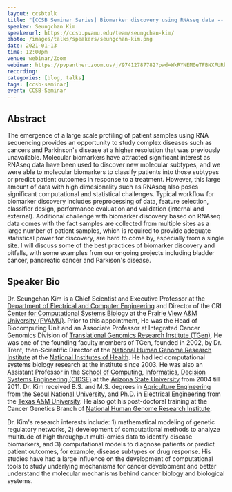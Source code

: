 ```yaml
---
layout: ccsbtalk
title: "[CCSB Seminar Series] Biomarker discovery using RNAseq data -- a computational perspective"
speaker: Seungchan Kim
speakerurl: https://ccsb.pvamu.edu/team/seungchan-kim/
photo: /images/talks/speakers/seungchan-kim.png
date: 2021-01-13
time: 12:00pm
venue: webinar/Zoom
webinar: https://pvpanther.zoom.us/j/97412787782?pwd=WkRYNEM0eTFBNXFURk95ZEswQXFPUT09
recording:
categories: [blog, talks]
tags: [ccsb-seminar]
event: CCSB-Seminar
---
```



## Abstract

The emergence of a large scale profiling of patient samples using RNA sequencing provides an opportunity to study complex diseases such as cancers and Parkinson's disease at a higher resolution that was previously unavailable.  Molecular biomarkers have attracted significant interest as RNAseq data have been used to discover new molecular subtypes, and we were able to molecular biomarkers to classify patients into those subtypes or predict patient outcomes in response to a treatment.  However, this large amount of data with high dimesionality such as RNAseq also poses significant computational and statistical challenges.  Typical workflow for biomarker discovery includes preprocessing of data, feature selection, classifier design, performance evaluation and validation (internal and external).  Additional challenge with biomarker discovery based on RNAseq data comes with the fact samples are collected from multiple sites as a large number of patient samples, which is required to provide adequate statistical power for discovery, are hard to come by, especially from a single site.  I will discuss some of the best practices of biomarker discovery and pitfalls, with some examples from our ongoing projects including bladder cancer, pancreatic cancer and Parkison's disease. 



## Speaker Bio

Dr. Seungchan Kim is a Chief Scientist and Executive Professor at the [Department of Electrical and Computer Engineering](http://www.pvamu.edu/ece/) and Director of the CRI [Center for Computational Systems Biology]({{site.baseurl}}{{"/"}}) at the [Prairie View A&M University (PVAMU)](http://www.pvamu.edu).  Prior to this appointment, He was the Head of Biocomputing Unit and an Associate Professor at Integrated Cancer Genomics Division of [Translational Genomics Research Institute (TGen)](http://www.tgen.org).  He was one of the founding faculty members of TGen, founded in 2002, by Dr. Trent, then-Scientific Director of the [National Human Genome Research Institute](https://www.genome.gov) at the [National Institutes of Health](https://www.nih.gov). He had led computational systems biology research at the institute since 2003.  He was also an Assistant Professor in the [School of Computing, Informatics, Decision Systems Engineering (CIDSE)](https://cidse.engineering.asu.edu) at the [Arizona State University](http://www.asu.edu) from 2004 till 2011.  Dr. Kim received B.S. and M.S. degrees in [Agriculture Engineering](http://bse.snu.ac.kr/) from the [Seoul National University](http://www.snu.ac.kr), and Ph.D. in [Electrical Engineering](https://engineering.tamu.edu/electrical/) from the [Texas A&M University](http://www.tamu.edu). He also got his post-doctoral training at the Cancer Genetics Branch of [National Human Genome Research Institute](https://www.genome.gov).

Dr. Kim's research interests include: 1) mathematical modeling of genetic regulatory networks, 2) development of computational methods to analyze multitude of high throughput multi-omics data to identify disease biomarkers, and 3) computational models to diagnose patients or predict patient outcomes, for example, disease subtypes or drug response. His studies have had a large influence on the development of computational tools to study underlying mechanisms for cancer development and better understand the molecular mechanisms behind cancer biology and biological systems.